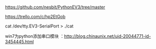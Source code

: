 https://github.com/nesbit/PythonEV3/tree/master

https://trello.com/c/hp2EtGob

cat /dev/tty.EV3-SerialPort > ./cat



win7为python添加串口模块 ：http://blog.chinaunix.net/uid-20044771-id-3454445.html
